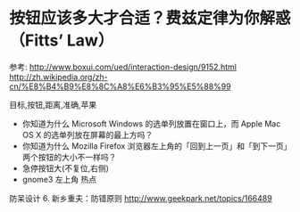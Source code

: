 按钮应该多大才合适？费兹定律为你解惑（Fitts’ Law）
=====

参考: http://www.boxui.com/ued/interaction-design/9152.html http://zh.wikipedia.org/zh-cn/%E8%B4%B9%E8%8C%A8%E6%B3%95%E5%88%99

目标,按钮,距离,准确,苹果

* 你知道为什么 Microsoft Windows 的选单列放置在窗口上，而 Apple Mac OS X 的选单列放在屏幕的最上方吗？
* 你知道为什么 Mozilla Firefox 浏览器左上角的「回到上一页」和「到下一页」两个按钮的大小不一样吗？
* 急停按钮大(不复位,右侧)
* gnome3 左上角 热点

防呆设计 6. 新乡重夫：防错原则 http://www.geekpark.net/topics/166489